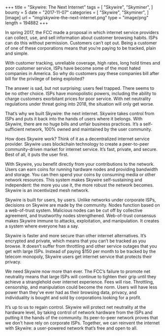 +++
title = "Skywire: The Next Internet"
tags = [
    "Skywire",
    "Skyminer",
]
bounty = 5
date = "2017-11-07"
categories = [
    "Skywire",
    "Skyminer",
]
[image]
    url = "img/skywire-the-next-internet.png"
    type = "image/png"
    length = 194882
+++

In spring 2017, the FCC made a proposal in which internet service providers can
collect, use, and sell information about customer browsing habits. ISPs can do
this without permission. Customers can’t opt out. Being a customer of one of
these corporations means that you’re paying to be tracked, plain and simple.

With customer tracking, unreliable coverage, high rates, long hold times and
poor customer service, ISPs have become some of the most hated companies in
America. So why do customers pay these companies bill after bill for the
privilege of being exploited?

The answer is sad, but not surprising: users feel trapped. There seems to be no
other choice. ISPs have monopolistic powers, including the ability to charge
customers exorbitant prices for poor service. With net neutrality regulations
under threat going into 2018, the situation will only get worse.

That’s why we built Skywire: the next internet. Skywire takes control from ISPs
and puts it back into the hands of users where it belongs. With Skywire, there
are no huge bills and unfair business practices. It’s a self-sufficient
network, 100% owned and maintained by the user community.

How does Skywire work? Think of it as a decentralized internet service
provider. Skywire uses blockchain technology to create a peer-to-peer
community-driven market for internet service. It’s fast, private, and secure.
Best of all, it puts the user first.

With Skywire, you benefit directly from your contributions to the network.
Users can earn coins for running hardware nodes and providing bandwidth and
storage. You can then spend your coins by consuming media or other network
resources. This system makes Skywire self-sustaining and independent: the more
you use it, the more robust the network becomes. Skywire is an incentivized
mesh network.

Skywire is built for users, by users. Unlike networks under corporate ISPs,
decisions on Skywire are made by the community. Nodes function based on a
web-of-trust system. Malicious nodes can be cut off by collective agreement,
and trustworthy nodes strengthened. Web-of-trust consensus makes Skywire immune
to attacks, exploitation, and manipulation. It creates a system where everyone
has a say.

Skywire is faster and more secure than other internet alternatives. It’s
encrypted and private, which means that you can’t be tracked as you browse. It
doesn’t suffer from throttling and other service outages that you get with
large ISPs. Instead of paying $150 per month to be tracked by the telecom
monopoly, Skywire users get internet service that protects their privacy.

We need Skywire now more than ever. The FCC’s failure to promote net neutrality
means that large ISPs will continue to tighten their grip until they achieve a
stranglehold over internet experience. Fees will rise. Throttling, censorship,
and manipulation could become the norm. Users will have less power than they’ve
ever had as their browsing data, privacy, and individuality is bought and sold
by corporations looking for a profit.

It’s up to us to regain control. Skywire will protect net neutrality at the
hardware level, by taking control of network hardware from the ISPs and putting
it the hands of the community. Its peer-to-peer network proves that we don’t
have rely on corporate ISPs. Together, we can reinvent the internet with
Skywire: a user-powered network that’s free and open to all.
